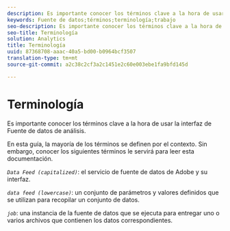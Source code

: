 ```yaml
---
description: Es importante conocer los términos clave a la hora de usar la interfaz de Fuente de datos de análisis.
keywords: Fuente de datos;términos;terminología;trabajo
seo-description: Es importante conocer los términos clave a la hora de usar la interfaz de Fuente de datos de análisis.
seo-title: Terminología
solution: Analytics
title: Terminología
uuid: 87368708-aaac-40a5-bd00-b0964bcf3507
translation-type: tm+mt
source-git-commit: a2c38c2cf3a2c1451e2c60e003ebe1fa9bfd145d

---
```



# Terminología

Es importante conocer los términos clave a la hora de usar la interfaz de Fuente de datos de análisis.

En esta guía, la mayoría de los términos se definen por el contexto. Sin embargo, conocer los siguientes términos le servirá para leer esta documentación.

*`Data Feed (capitalized)`*: el servicio de fuente de datos de Adobe y su interfaz.

*`data feed (lowercase)`*: un conjunto de parámetros y valores definidos que se utilizan para recopilar un conjunto de datos.

*`job`*: una instancia de la fuente de datos que se ejecuta para entregar uno o varios archivos que contienen los datos correspondientes.
